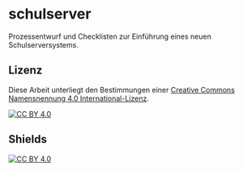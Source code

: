 # schulserver
Prozessentwurf und Checklisten zur Einführung eines neuen Schulserversystems.

## Lizenz

Diese Arbeit unterliegt den Bestimmungen einer
[Creative Commons Namensnennung 4.0 International-Lizenz][cc-by].

[![CC BY 4.0][cc-by-image]][cc-by]

[cc-by]: https://creativecommons.org/licenses/by/4.0/deed.de
[cc-by-image]: https://licensebuttons.net/l/by/4.0/88x31.png
[cc-by-shield]: https://img.shields.io/badge/License-CC%20BY%204.0-lightgrey.svg

## Shields

[![CC BY 4.0][cc-by-shield]][cc-by]
